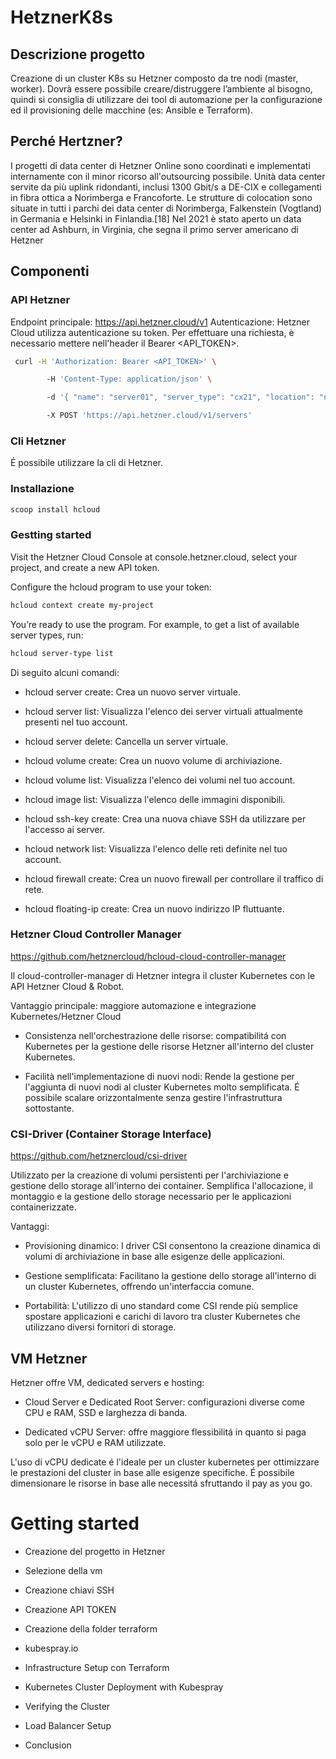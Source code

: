 # HetznerK8s

## Descrizione progetto
Creazione di un cluster K8s su Hetzner composto da tre nodi (master, worker). Dovrà essere possibile creare/distruggere l’ambiente al bisogno, quindi si consiglia di utilizzare dei tool di automazione per la configurazione ed il provisioning delle macchine (es: Ansible e Terraform). 

## Perché Hertzner?
I progetti di data center di Hetzner Online sono coordinati e implementati internamente con il minor ricorso all'outsourcing possibile. Unità data center servite da più uplink ridondanti, inclusi 1300 Gbit/s a DE-CIX e collegamenti in fibra ottica a Norimberga e Francoforte. Le strutture di colocation sono situate in tutti i parchi dei data center di Norimberga, Falkenstein (Vogtland) in Germania e Helsinki in Finlandia.[18] Nel 2021 è stato aperto un data center ad Ashburn, in Virginia, che segna il primo server americano di Hetzner

## Componenti
### API Hetzner 
Endpoint principale: https://api.hetzner.cloud/v1
Autenticazione: Hetzner Cloud utilizza autenticazione su token. Per effettuare una richiesta, è necessario mettere nell'header il Bearer <API_TOKEN>.
```bash
 curl -H 'Authorization: Bearer <API_TOKEN>' \

        -H 'Content-Type: application/json' \

        -d '{ "name": "server01", "server_type": "cx21", "location": "nbg1", "image": "ubuntu-22.04"}' \

        -X POST 'https://api.hetzner.cloud/v1/servers'
```

### Cli Hetzner
É possibile utilizzare la cli di Hetzner.

### Installazione
```bash
scoop install hcloud
```

### Gestting started
Visit the Hetzner Cloud Console at console.hetzner.cloud, select your project, and create a new API token.

Configure the hcloud program to use your token:

```bash
hcloud context create my-project
```

You’re ready to use the program. For example, to get a list of available server types, run:

```bash
hcloud server-type list
```

Di seguito alcuni comandi:

 - hcloud server create: Crea un nuovo server virtuale.

 - hcloud server list: Visualizza l'elenco dei server virtuali attualmente presenti nel tuo account.

 - hcloud server delete: Cancella un server virtuale.

 - hcloud volume create: Crea un nuovo volume di archiviazione.

 - hcloud volume list: Visualizza l'elenco dei volumi nel tuo account.

 - hcloud image list: Visualizza l'elenco delle immagini disponibili.

 - hcloud ssh-key create: Crea una nuova chiave SSH da utilizzare per l'accesso ai server.

 - hcloud network list: Visualizza l'elenco delle reti definite nel tuo account.

 - hcloud firewall create: Crea un nuovo firewall per controllare il traffico di rete.

 - hcloud floating-ip create: Crea un nuovo indirizzo IP fluttuante.

### Hetzner Cloud Controller Manager

https://github.com/hetznercloud/hcloud-cloud-controller-manager

Il cloud-controller-manager di Hetzner integra il cluster Kubernetes con le API Hetzner Cloud & Robot.

Vantaggio principale: maggiore automazione e integrazione Kubernetes/Hetzner Cloud

- Consistenza nell'orchestrazione delle risorse: compatibilitá con Kubernetes per la gestione delle risorse Hetzner all'interno del cluster Kubernetes.

- Facilità nell'implementazione di nuovi nodi: Rende la gestione per l'aggiunta di nuovi nodi al cluster Kubernetes molto semplificata. É possibile scalare orizzontalmente senza gestire l'infrastruttura sottostante.

### CSI-Driver (Container Storage Interface)

https://github.com/hetznercloud/csi-driver

Utilizzato per la creazione di volumi persistenti per l'archiviazione e gestione dello storage all'interno dei container.
Semplifica l'allocazione, il montaggio e la gestione dello storage necessario per le applicazioni containerizzate.

Vantaggi:
 - Provisioning dinamico: I driver CSI consentono la creazione dinamica di volumi di archiviazione in base alle esigenze delle applicazioni.

 - Gestione semplificata: Facilitano la gestione dello storage all'interno di un cluster Kubernetes, offrendo un'interfaccia comune.

 - Portabilità: L'utilizzo di uno standard come CSI rende più semplice spostare applicazioni e carichi di lavoro tra cluster Kubernetes che utilizzano diversi fornitori di storage.

## VM Hetzner
Hetzner offre VM, dedicated servers e hosting:

- Cloud Server e Dedicated Root Server: configurazioni diverse come CPU e RAM, SSD e larghezza di banda.

- Dedicated vCPU Server: offre maggiore flessibilitá in quanto si paga solo per le vCPU e RAM utilizzate.

L'uso di vCPU dedicate é l'ideale per un cluster kubernetes per ottimizzare le prestazioni del cluster in base alle esigenze specifiche. É possibile dimensionare le risorse in base alle necessitá sfruttando il pay as you go. 

# Getting started

- Creazione del progetto in Hetzner

- Selezione della vm

- Creazione chiavi SSH

- Creazione API TOKEN

- Creazione della folder terraform

- kubespray.io

- Infrastructure Setup con Terraform

- Kubernetes Cluster Deployment with Kubespray

- Verifying the Cluster

- Load Balancer Setup

- Conclusion
